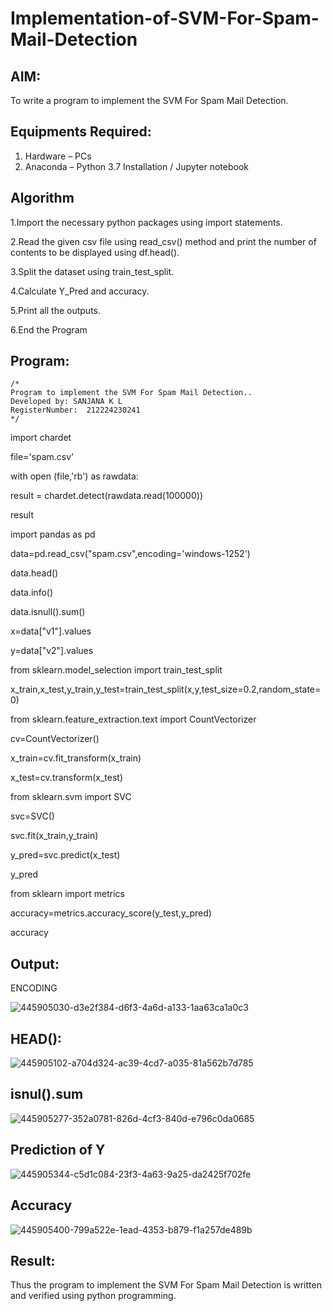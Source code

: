 # Implementation-of-SVM-For-Spam-Mail-Detection

## AIM:
To write a program to implement the SVM For Spam Mail Detection.

## Equipments Required:
1. Hardware – PCs
2. Anaconda – Python 3.7 Installation / Jupyter notebook

## Algorithm
1.Import the necessary python packages using import statements.

2.Read the given csv file using read_csv() method and print the number of contents to be displayed using df.head().

3.Split the dataset using train_test_split.

4.Calculate Y_Pred and accuracy.

5.Print all the outputs.

6.End the Program


## Program:
```
/*
Program to implement the SVM For Spam Mail Detection..
Developed by: SANJANA K L
RegisterNumber:  212224230241
*/
```
import chardet

file='spam.csv'

with open (file,'rb') as rawdata:

result = chardet.detect(rawdata.read(100000))
    
result

import pandas as pd

data=pd.read_csv("spam.csv",encoding='windows-1252')

data.head()

data.info()

data.isnull().sum()

x=data["v1"].values

y=data["v2"].values

from sklearn.model_selection import train_test_split

x_train,x_test,y_train,y_test=train_test_split(x,y,test_size=0.2,random_state=0)

from sklearn.feature_extraction.text import CountVectorizer

cv=CountVectorizer()

x_train=cv.fit_transform(x_train)

x_test=cv.transform(x_test)

from sklearn.svm import SVC

svc=SVC()

svc.fit(x_train,y_train)

y_pred=svc.predict(x_test)

y_pred

from sklearn import metrics

accuracy=metrics.accuracy_score(y_test,y_pred)

accuracy

## Output:

ENCODING

![445905030-d3e2f384-d6f3-4a6d-a133-1aa63ca1a0c3](https://github.com/user-attachments/assets/6f142d95-2f99-4c17-8616-2133a2357fc6)

## HEAD():

![445905102-a704d324-ac39-4cd7-a035-81a562b7d785](https://github.com/user-attachments/assets/3466f4ee-e21d-4800-899d-add02a9e7294)

## isnul().sum

![445905277-352a0781-826d-4cf3-840d-e796c0da0685](https://github.com/user-attachments/assets/119ced1d-d41c-49ad-9a39-a1455487c620)

## Prediction of Y

![445905344-c5d1c084-23f3-4a63-9a25-da2425f702fe](https://github.com/user-attachments/assets/e8c35a43-b33f-4210-8f53-cde5818b5bc6)

## Accuracy

![445905400-799a522e-1ead-4353-b879-f1a257de489b](https://github.com/user-attachments/assets/18880cc2-58d0-464f-90e3-2d7e49fadf08)






## Result:
Thus the program to implement the SVM For Spam Mail Detection is written and verified using python programming.
